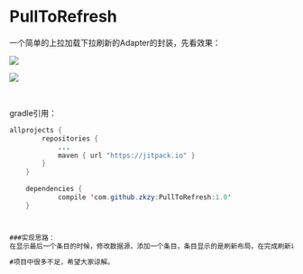 # PullToRefresh

一个简单的上拉加载下拉刷新的Adapter的封装，先看效果：

![](https://github.com/zkzy/PullToRefresh/tree/master/library/src/main/res/values/pic/lin.gif) 

![](https://github.com/zkzy/PullToRefresh/tree/master/library/src/main/res/values/pic/grid.gif)

</br>

gradle引用：

```java
allprojects {
		repositories {
			...
			maven { url "https://jitpack.io" }
		}
	}
  
  	dependencies {
	        compile 'com.github.zkzy:PullToRefresh:1.0'
	}



###实现思路：
在显示最后一个条目的时候，修改数据源，添加一个条目，条目显示的是刷新布局，在完成刷新以后，删除数据源中刚刚添加的数据。判断是GridLayoutManager时候，设置刷新布局占据的列数。

#项目中很多不足，希望大家谅解。

